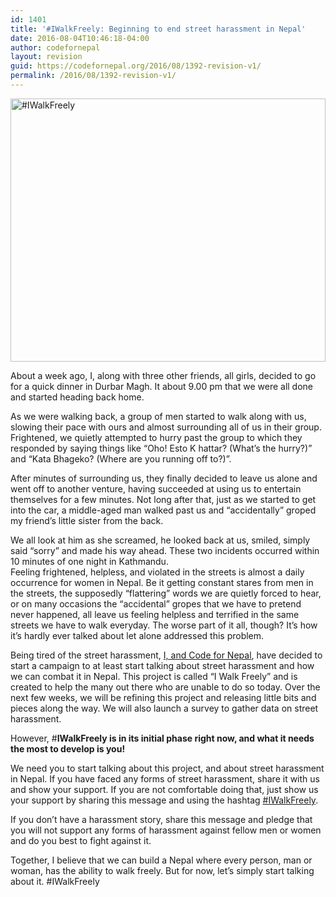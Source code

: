 ```yaml
---
id: 1401
title: '#IWalkFreely: Beginning to end street harassment in Nepal'
date: 2016-08-04T10:46:18-04:00
author: codefornepal
layout: revision
guid: https://codefornepal.org/2016/08/1392-revision-v1/
permalink: /2016/08/1392-revision-v1/
---
```

[<img class="alignnone size-full wp-image-1397" src="https://codefornepal.org/wp-content/uploads/2016/08/Screen-Shot-2016-08-04-at-9.53.05-AM.png" alt="#IWalkFreely" width=100% height="421" srcset="https://codefornepal.org/wp-content/uploads/2016/08/Screen-Shot-2016-08-04-at-9.53.05-AM.png 613w, https://codefornepal.org/wp-content/uploads/2016/08/Screen-Shot-2016-08-04-at-9.53.05-AM-300x206.png 300w" sizes="(max-width: 613px) 100vw, 613px" />](https://codefornepal.org/wp-content/uploads/2016/08/Screen-Shot-2016-08-04-at-9.53.05-AM.png)

About a week ago, I, along with three other friends, all girls, decided to go for a quick dinner in Durbar Magh. It about 9.00 pm that we were all done and started heading back home.

As we were walking back, a group of men started to walk along with us, slowing their pace with ours and almost surrounding all of us in their group. Frightened, we quietly attempted to hurry past the group to which they responded by saying things like “Oho! Esto K hattar? (What’s the hurry?)” and “Kata Bhageko? (Where are you running off to?)”.

After minutes of surrounding us, they finally decided to leave us alone and went off to another venture, having succeeded at using us to entertain themselves for a few minutes. Not long after that, just as we started to get into the car, a middle-aged man walked past us and “accidentally” groped my friend’s little sister from the back.<!--more-->

We all look at him as she screamed, he looked back at us, smiled, simply said “sorry” and made his way ahead. These two incidents occurred within 10 minutes of one night in Kathmandu.  
Feeling frightened, helpless, and violated in the streets is almost a daily occurrence for women in Nepal. Be it getting constant stares from men in the streets, the supposedly “flattering” words we are quietly forced to hear, or on many occasions the “accidental” gropes that we have to pretend never happened, all leave us feeling helpless and terrified in the same streets we have to walk everyday. The worse part of it all, though? It’s how it’s hardly ever talked about let alone addressed this problem.

Being tired of the street harassment, [I, and Code for Nepal](https://www.facebook.com/codefornepal/videos/529654143910505/), have decided to start a campaign to at least start talking about street harassment and how we can combat it in Nepal. This project is called “I Walk Freely” and is created to help the many out there who are unable to do so today. Over the next few weeks, we will be refining this project and releasing little bits and pieces along the way. We will also launch a survey to gather data on street harassment.

However, #**IWalkFreely is in its initial phase right now, and what it needs the most to develop is you!**

We need you to start talking about this project, and about street harassment in Nepal. If you have faced any forms of street harassment, share it with us and show your support. If you are not comfortable doing that, just show us your support by sharing this message and using the hashtag [#IWalkFreely](https://www.facebook.com/hashtag/iwalkfreely?source=feed_text).

If you don’t have a harassment story, share this message and pledge that you will not support any forms of harassment against fellow men or women and do you best to fight against it.

Together, I believe that we can build a Nepal where every person, man or woman, has the ability to walk freely. But for now, let’s simply start talking about it. #IWalkFreely